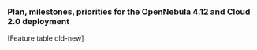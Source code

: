 ### Plan, milestones, priorities for the OpenNebula 4.12 and Cloud 2.0 deployment

[Feature table old-new]